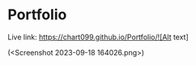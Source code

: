 # Portfolio

Live link: https://chart099.github.io/Portfolio/![Alt text]

(<Screenshot 2023-09-18 164026.png>)